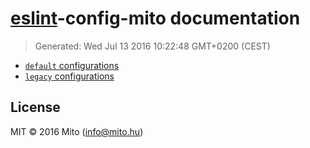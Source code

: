# [eslint](http://eslint.org)-config-mito documentation
> Generated: Wed Jul 13 2016 10:22:48 GMT+0200 (CEST)

* [`default` configurations](default.md)
* [`legacy` configurations](legacy.md)

## License
MIT © 2016 Mito (info@mito.hu)
